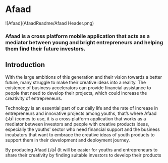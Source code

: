 # Afaad

![Afaad](AfaadReadme/Afaad Header.png)
### Afaad is a cross platform mobile application that acts as a mediator between young and bright entrepreneurs and helping them find their future investors.


## Introduction
  With the large ambitions of this generation and their vision towards a better future, many struggle to make their creative ideas into a reality. 
The existence of business accelerators can provide financial assistance to people that need to develop their projects, which could increase the creativity of entrepreneurs. 

Technology is an essential part of our daily life and the rate of increase in entrepreneurs and innovative projects among youths, that’s where Afaad (أفاد (comes to use, it is a cross platform application that works as a mediator between investors and people with creative products ideas, especially the youths' sector who need financial support and the business incubators that want to embrace the creative ideas of youth products to support them in their development and deployment journey. 

By producing Afaad (أفاد (It will be easier for youths and entrepreneurs to share their creativity by finding suitable investors to develop their products
